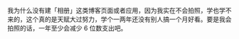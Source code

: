 <p>我为什么没有建「相册」这类博客页面或者应用，因为我实在不会拍照，学也学不来的，这个真的是天赋大过努力，学个一两年还没有别人搞一个月好看。要是我会拍照的话，一年至少会减少 6 位数支出吧。</p>